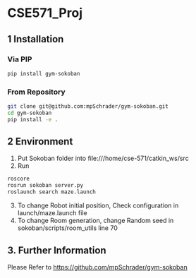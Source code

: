 # CSE571_Proj

## 1 Installation

### Via PIP
```bash
pip install gym-sokoban
```

### From Repository
```bash
git clone git@github.com:mpSchrader/gym-sokoban.git
cd gym-sokoban
pip install -e .
```

## 2 Environment

1. Put Sokoban folder into file:///home/cse-571/catkin_ws/src 
2. Run 

```bash
roscore
rosrun sokoban server.py
roslaunch search maze.launch
```
3. To change Robot initial position, Check configuration in  launch/maze.launch file
4. To change Room generation, change Random seed in sokoban/scripts/room_utils line 70



## 3. Further Information
Please Refer to https://github.com/mpSchrader/gym-sokoban
